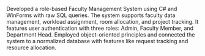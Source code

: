 Developed a role-based Faculty Management System using C# and WinForms with raw SQL queries. The system supports faculty data management, workload assignment, room allocation, and project tracking. It features user authentication with three roles: Admin, Faculty Member, and Department Head. Employed object-oriented principles and connected the system to a normalized database  with features like request tracking and resource allocation.
